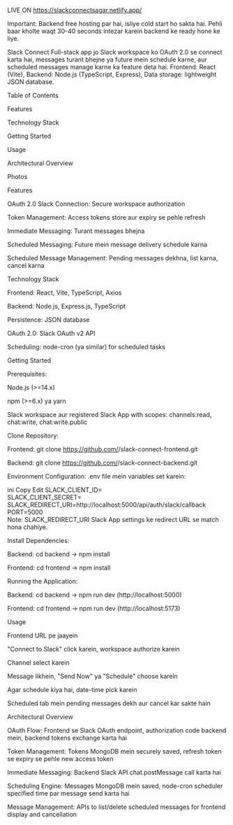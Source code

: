 
LIVE ON
https://slackconnectsagar.netlify.app/

Important: Backend free hosting par hai, isliye cold start ho sakta hai. Pehli baar kholte waqt 30-40 seconds intezar karein backend ke ready hone ke liye.

Slack Connect
Full-stack app jo Slack workspace ko OAuth 2.0 se connect karta hai, messages turant bhejne ya future mein schedule karne, aur scheduled messages manage karne ka feature deta hai.
Frontend: React (Vite), Backend: Node.js (TypeScript, Express), Data storage: lightweight JSON database.

Table of Contents

Features

Technology Stack

Getting Started

Usage

Architectural Overview

Photos

Features

OAuth 2.0 Slack Connection: Secure workspace authorization

Token Management: Access tokens store aur expiry se pehle refresh

Immediate Messaging: Turant messages bhejna

Scheduled Messaging: Future mein message delivery schedule karna

Scheduled Message Management: Pending messages dekhna, list karna, cancel karna

Technology Stack

Frontend: React, Vite, TypeScript, Axios

Backend: Node.js, Express.js, TypeScript

Persistence: JSON database

OAuth 2.0: Slack OAuth v2 API

Scheduling: node-cron (ya similar) for scheduled tasks

Getting Started

Prerequisites:

Node.js (>=14.x)

npm (>=6.x) ya yarn

Slack workspace aur registered Slack App with scopes:
channels:read, chat:write, chat:write.public

Clone Repository:

Frontend: git clone https://github.com/<Sagargupta5159>/slack-connect-frontend.git

Backend: git clone https://github.com/<Sagargupta5159>/slack-connect-backend.git

Environment Configuration:
.env file mein variables set karein:

ini
Copy
Edit
SLACK_CLIENT_ID=<your-slack-client-id>  
SLACK_CLIENT_SECRET=<your-slack-client-secret>  
SLACK_REDIRECT_URI=http://localhost:5000/api/auth/slack/callback  
PORT=5000  
Note: SLACK_REDIRECT_URI Slack App settings ke redirect URL se match hona chahiye.

Install Dependencies:

Backend: cd backend → npm install

Frontend: cd frontend → npm install

Running the Application:

Backend: cd backend → npm run dev (http://localhost:5000)

Frontend: cd frontend → npm run dev (http://localhost:5173)

Usage

Frontend URL pe jaayein

"Connect to Slack" click karein, workspace authorize karein

Channel select karein

Message likhein, "Send Now" ya "Schedule" choose karein

Agar schedule kiya hai, date-time pick karein

Scheduled tab mein pending messages dekh aur cancel kar sakte hain

Architectural Overview

OAuth Flow: Frontend se Slack OAuth endpoint, authorization code backend mein, backend tokens exchange karta hai

Token Management: Tokens MongoDB mein securely saved, refresh token se expiry se pehle new access token

Immediate Messaging: Backend Slack API chat.postMessage call karta hai

Scheduling Engine: Messages MongoDB mein saved, node-cron scheduler specified time par message send karta hai

Message Management: APIs to list/delete scheduled messages for frontend display and cancellation


